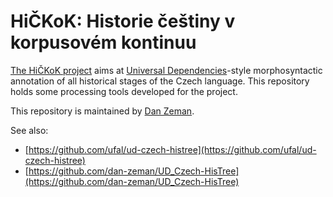 # HiČKoK: Historie češtiny v korpusovém kontinuu

[The HiČKoK project](https://korpus.cz/hickok) aims at [Universal Dependencies](https://universaldependencies.org/)-style morphosyntactic annotation of all historical stages of the Czech language. This repository holds some processing tools developed for the project.

This repository is maintained by [Dan Zeman](https://ufal.mff.cuni.cz/daniel-zeman).

See also:

* [https://github.com/ufal/ud-czech-histree](https://github.com/ufal/ud-czech-histree)
* [https://github.com/dan-zeman/UD_Czech-HisTree](https://github.com/dan-zeman/UD_Czech-HisTree)
